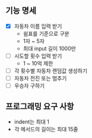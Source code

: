 ## 기능 명세
- [x] 자동차 이름 입력 받기
  * 쉼표를 기준으로 구분
  * 1자 ~ 5자
  * 최대 input 길이 1000만
- [ ] 시도할 횟수 입력 받기
  * 1 ~ 10억 제한
- [ ] 각 횟수별 자동차 랜덤값 생성하기
- [ ] 자동차 전진 또는 멈추기
- [ ] 우승자 구하기

## 프로그래밍 요구 사항
* indent는 최대 1
* 각 메서드의 길이는 최대 15줄
